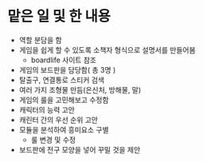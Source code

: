 # 맡은 일 및 한 내용

  * 역할 분담을 함
  * 게임을 쉽게 할 수 있도록 소책자 형식으로 설명서를 만들어봄
    * boardlife 사이트 참조
  * 게임의 보드판을 담당함( 총 3명 )
  * 탈출구, 연결통로 스티커 검색
  * 여러 가지 조형물 만듬(은신처, 방해물, 말)
  * 게임의 룰을 고민해보고 수정함
  * 캐릭터의 능력 고안
  * 캐린터 간의 우선 순위 고안
  * 모듈을 분석하여 흥미요소 구별
    * 룰 변경 및 수정
  * 보드판에 전구 모양을 넣어 꾸밀 것을 제안
  

